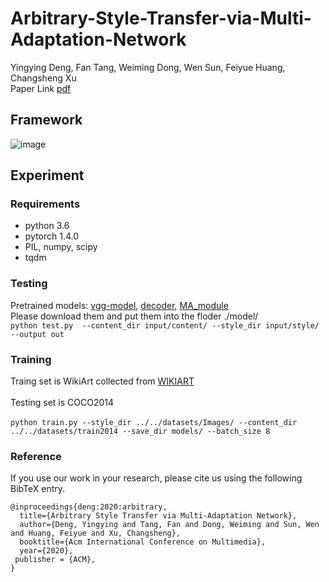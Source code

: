 # Arbitrary-Style-Transfer-via-Multi-Adaptation-Network
Yingying Deng, Fan Tang, Weiming Dong, Wen Sun, Feiyue Huang, Changsheng Xu  <br>
Paper Link [pdf](https://arxiv.org/abs/2005.13219)

## Framework
![image](http://github.com/diyiiyiii/Arbitrary-Style-Transfer-via-Multi-Adaptation-Network/raw/master/framework/framework.png)


## Experiment
### Requirements
* python 3.6
* pytorch 1.4.0
* PIL, numpy, scipy
* tqdm  <br> 

### Testing 
Pretrained models: [vgg-model](https://drive.google.com/file/d/1kUUNROxNmDroDuWl22JDlbN3vJBNYFZy/view?usp=sharing),  [decoder](https://drive.google.com/file/d/1BinnwM5AmIcVubr16tPTqxMjUCE8iu5M/view?usp=sharing),  [MA_module](x)   <br> 
Please download them and put them into the floder  ./model/  <br> 
`
python test.py  --content_dir input/content/ --style_dir input/style/    --output out
`
### Training  
Traing set is WikiArt collected from [WIKIART](https://www.wikiart.org/)  <br>  
Testing set is COCO2014  <br>  
`
python train.py --style_dir ../../datasets/Images/ --content_dir ../../datasets/train2014 --save_dir models/ --batch_size 8
`
### Reference
If you use our work in your research, please cite us using the following BibTeX entry. <br> 
```
@inproceedings{deng:2020:arbitrary,
  title={Arbitrary Style Transfer via Multi-Adaptation Network},
  author={Deng, Yingying and Tang, Fan and Dong, Weiming and Sun, Wen and Huang, Feiyue and Xu, Changsheng},
  booktitle={Acm International Conference on Multimedia},
  year={2020},
 publisher = {ACM},
}
```
